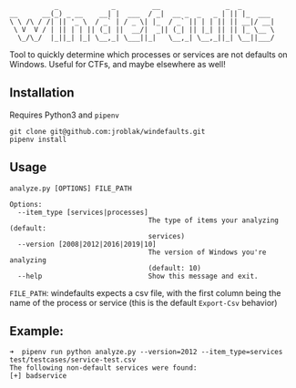 ```
           _             _         __                _  _
__      __(_) _ __    __| |  ___  / _|  __ _  _   _ | || |_  ___
\ \ /\ / /| || '_ \  / _` | / _ \| |_  / _` || | | || || __|/ __|
 \ V  V / | || | | || (_| ||  __/|  _|| (_| || |_| || || |_ \__ \
  \_/\_/  |_||_| |_| \__,_| \___||_|   \__,_| \__,_||_| \__||___/

```
Tool to quickly determine which processes or services are not defaults on Windows. Useful for CTFs, and maybe elsewhere as well!

## Installation
Requires Python3 and `pipenv`
```
git clone git@github.com:jroblak/windefaults.git
pipenv install
```

## Usage
```
analyze.py [OPTIONS] FILE_PATH

Options:
  --item_type [services|processes]
                                  The type of items your analyzing (default:
                                  services)
  --version [2008|2012|2016|2019|10]
                                  The version of Windows you're analyzing
                                  (default: 10)
  --help                          Show this message and exit.
```
`FILE_PATH`: windefaults expects a csv file, with the first column being the name of the process
or service (this is the default `Export-Csv` behavior)

## Example:
```
➜  pipenv run python analyze.py --version=2012 --item_type=services test/testcases/service-test.csv
The following non-default services were found:
[+] badservice
```
